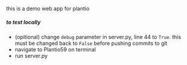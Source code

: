 this is a demo web app for plantio

##### to test locally

- (opitional) change `debug` parameter in server.py, line 44 to `True`. this must be changed back to `False` before pushing commits to git
- navigate to Plantio59 on terminal
- run server.py